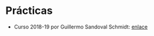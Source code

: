 # Prácticas

- Curso 2018-19 por Guillermo Sandoval Schmidt: [enlace](https://github.com/Gsandoval96/MC-UGR)
